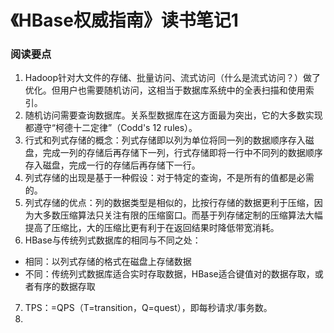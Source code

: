 《HBase权威指南》读书笔记1
====

### 阅读要点 ###

1. Hadoop针对大文件的存储、批量访问、流式访问（什么是流式访问？）做了优化。但用户也需要随机访问，这相当于数据库系统中的全表扫描和使用索引。
2. 随机访问需要查询数据库。关系型数据库在这方面最为突出，它的大多数实现都遵守“柯德十二定律”（Codd's 12 rules）。
3. 行式和列式存储的概念：列式存储即以列为单位将同一列的数据顺序存入磁盘，完成一列的存储后再存储下一列，行式存储即将一行中不同列的数据顺序存入磁盘，完成一行的存储后再存储下一行。
4. 列式存储的出现是基于一种假设：对于特定的查询，不是所有的值都是必需的。
5. 列式存储的优点：列的数据类型是相似的，比按行存储的数据更利于压缩，因为大多数压缩算法只关注有限的压缩窗口。而基于列存储定制的压缩算法大幅提高了压缩比，大的压缩比更有利于在返回结果时降低带宽消耗。
6. HBase与传统列式数据库的相同与不同之处：
 - 相同：以列式存储的格式在磁盘上存储数据
 - 不同：传统列式数据库适合实时存取数据，HBase适合键值对的数据存取，或者有序的数据存取
7. TPS：=QPS（T=transition，Q=quest），即每秒请求/事务数。
8. 
